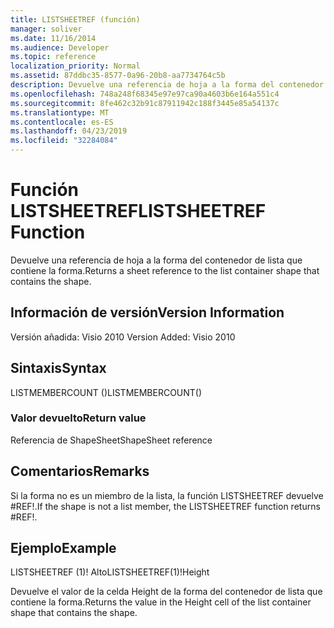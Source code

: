 ```yaml
---
title: LISTSHEETREF (función)
manager: soliver
ms.date: 11/16/2014
ms.audience: Developer
ms.topic: reference
localization_priority: Normal
ms.assetid: 87ddbc35-8577-0a96-20b8-aa7734764c5b
description: Devuelve una referencia de hoja a la forma del contenedor de lista que contiene la forma.
ms.openlocfilehash: 748a248f68345e97e97ca90a4603b6e164a551c4
ms.sourcegitcommit: 8fe462c32b91c87911942c188f3445e85a54137c
ms.translationtype: MT
ms.contentlocale: es-ES
ms.lasthandoff: 04/23/2019
ms.locfileid: "32284084"
---
```

# <a name="listsheetref-function"></a><span data-ttu-id="04e23-103">Función LISTSHEETREF</span><span class="sxs-lookup"><span data-stu-id="04e23-103">LISTSHEETREF Function</span></span>

<span data-ttu-id="04e23-104">Devuelve una referencia de hoja a la forma del contenedor de lista que contiene la forma.</span><span class="sxs-lookup"><span data-stu-id="04e23-104">Returns a sheet reference to the list container shape that contains the shape.</span></span>
  
## <a name="version-information"></a><span data-ttu-id="04e23-105">Información de versión</span><span class="sxs-lookup"><span data-stu-id="04e23-105">Version Information</span></span>

<span data-ttu-id="04e23-106">Versión añadida: Visio 2010
</span><span class="sxs-lookup"><span data-stu-id="04e23-106">Version Added: Visio 2010</span></span> 
  
## <a name="syntax"></a><span data-ttu-id="04e23-107">Sintaxis</span><span class="sxs-lookup"><span data-stu-id="04e23-107">Syntax</span></span>

<span data-ttu-id="04e23-108">LISTMEMBERCOUNT ()</span><span class="sxs-lookup"><span data-stu-id="04e23-108">LISTMEMBERCOUNT()</span></span>
  
### <a name="return-value"></a><span data-ttu-id="04e23-109">Valor devuelto</span><span class="sxs-lookup"><span data-stu-id="04e23-109">Return value</span></span>

<span data-ttu-id="04e23-110">Referencia de ShapeSheet</span><span class="sxs-lookup"><span data-stu-id="04e23-110">ShapeSheet reference</span></span>
  
## <a name="remarks"></a><span data-ttu-id="04e23-111">Comentarios</span><span class="sxs-lookup"><span data-stu-id="04e23-111">Remarks</span></span>

<span data-ttu-id="04e23-112">Si la forma no es un miembro de la lista, la función LISTSHEETREF devuelve #REF!.</span><span class="sxs-lookup"><span data-stu-id="04e23-112">If the shape is not a list member, the LISTSHEETREF function returns #REF!.</span></span>
  
## <a name="example"></a><span data-ttu-id="04e23-113">Ejemplo</span><span class="sxs-lookup"><span data-stu-id="04e23-113">Example</span></span>

<span data-ttu-id="04e23-114">LISTSHEETREF (1)! Alto</span><span class="sxs-lookup"><span data-stu-id="04e23-114">LISTSHEETREF(1)!Height</span></span> 
  
<span data-ttu-id="04e23-115">Devuelve el valor de la celda Height de la forma del contenedor de lista que contiene la forma.</span><span class="sxs-lookup"><span data-stu-id="04e23-115">Returns the value in the Height cell of the list container shape that contains the shape.</span></span> 
  

